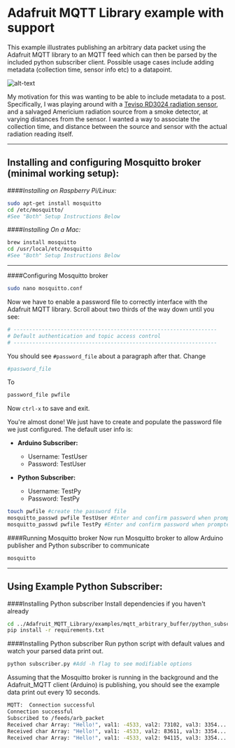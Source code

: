 # Adafruit MQTT Library example with support

This example illustrates publishing an arbitrary data packet using the Adafruit MQTT library to an MQTT feed which can then be parsed by the included python subscriber client. Possible usage cases include adding metadata (collection time, sensor info etc) to a datapoint.

![alt-text](https://raw.githubusercontent.com/stuthedew/Adafruit_MQTT_Library/Arbitrary_buffer_publish/examples/mqtt_arbitrary_data/python_subscriber/mqtt_figure.png "Arbitrary data flow diagram")

My motivation for this was wanting to be able to include metadata to a post.
Specifically, I was playing around with a [Teviso RD3024 radiation sensor](http://www.teviso.com/en/products/radiation-sensor-rd3024.htm), and a salvaged Americium radiation source from a smoke detector, at varying distances from the sensor. I wanted a way to associate the collection time, and distance between the source and sensor with the actual radiation reading itself.


---

## Installing and configuring Mosquitto broker (minimal working setup):

####_Installing on Raspberry Pi/Linux:_

```bash
sudo apt-get install mosquitto
cd /etc/mosquitto/
#See "Both" Setup Instructions Below
```

####_Installing On a Mac:_
```bash
brew install mosquitto
cd /usr/local/etc/mosquitto
#See "Both" Setup Instructions Below
```

---

####Configuring Mosquitto broker
```bash
sudo nano mosquitto.conf
```
Now we have to enable a password file to correctly interface with the Adafruit MQTT library. Scroll about two thirds of the way down until you see:

```bash
# -----------------------------------------------------------------
# Default authentication and topic access control
# -----------------------------------------------------------------
```

You should see `#password_file` about a paragraph after that.
Change

```bash
#password_file
```

To

```bash
password_file pwfile
```

Now `ctrl-x` to save and exit.

You're almost done! We just have to create and populate the password file we just configured. The default user info is:
* **Arduino Subscriber:**
    * Username: TestUser
    * Password: TestUser

* **Python Subscriber:**
    * Username: TestPy
    * Password: TestPy

```bash
touch pwfile #create the password file
mosquitto_passwd pwfile TestUser #Enter and confirm password when prompted
mosquitto_passwd pwfile TestPy #Enter and confirm password when prompted
```

####Running Mosquitto broker
Now run Mosquitto broker to allow Arduino publisher and Python subscriber to communicate

```bash
mosquitto
```

---

## Using Example Python Subscriber:

####Installing Python subscriber
Install dependencies if you haven't already
```bash
cd ../Adafruit_MQTT_Library/examples/mqtt_arbitrary_buffer/python_subscriber
pip install -r requirements.txt
```


####Installing Python subscriber
Run python script with default values and watch your parsed data print out.
```bash
python subscriber.py #Add -h flag to see modifiable options
```

Assuming that the Mosquitto broker is running in the background and the Adafruit_MQTT client (Arduino) is publishing, you should see the example data print out every 10 seconds.

```bash
MQTT:  Connection successful
Connection successful
Subscribed to /feeds/arb_packet
Received char Array: "Hello!", val1: -4533, val2: 73102, val3: 3354...
Received char Array: "Hello!", val1: -4533, val2: 83611, val3: 3354...
Received char Array: "Hello!", val1: -4533, val2: 94115, val3: 3354...
```
